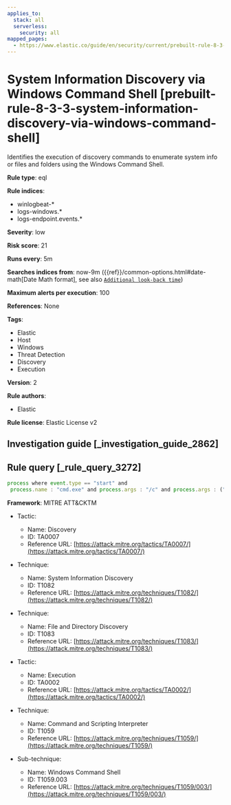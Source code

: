```yaml
---
applies_to:
  stack: all
  serverless:
    security: all
mapped_pages:
  - https://www.elastic.co/guide/en/security/current/prebuilt-rule-8-3-3-system-information-discovery-via-windows-command-shell.html
---
```


# System Information Discovery via Windows Command Shell [prebuilt-rule-8-3-3-system-information-discovery-via-windows-command-shell]

Identifies the execution of discovery commands to enumerate system info or files and folders using the Windows Command Shell.

**Rule type**: eql

**Rule indices**:

* winlogbeat-*
* logs-windows.*
* logs-endpoint.events.*

**Severity**: low

**Risk score**: 21

**Runs every**: 5m

**Searches indices from**: now-9m ({{ref}}/common-options.html#date-math[Date Math format], see also [`Additional look-back time`](docs-content://solutions/security/detect-and-alert/create-detection-rule.md#rule-schedule))

**Maximum alerts per execution**: 100

**References**: None

**Tags**:

* Elastic
* Host
* Windows
* Threat Detection
* Discovery
* Execution

**Version**: 2

**Rule authors**:

* Elastic

**Rule license**: Elastic License v2

## Investigation guide [_investigation_guide_2862]



## Rule query [_rule_query_3272]

```js
process where event.type == "start" and
 process.name : "cmd.exe" and process.args : "/c" and process.args : ("set", "dir")
```

**Framework**: MITRE ATT&CKTM

* Tactic:

    * Name: Discovery
    * ID: TA0007
    * Reference URL: [https://attack.mitre.org/tactics/TA0007/](https://attack.mitre.org/tactics/TA0007/)

* Technique:

    * Name: System Information Discovery
    * ID: T1082
    * Reference URL: [https://attack.mitre.org/techniques/T1082/](https://attack.mitre.org/techniques/T1082/)

* Technique:

    * Name: File and Directory Discovery
    * ID: T1083
    * Reference URL: [https://attack.mitre.org/techniques/T1083/](https://attack.mitre.org/techniques/T1083/)

* Tactic:

    * Name: Execution
    * ID: TA0002
    * Reference URL: [https://attack.mitre.org/tactics/TA0002/](https://attack.mitre.org/tactics/TA0002/)

* Technique:

    * Name: Command and Scripting Interpreter
    * ID: T1059
    * Reference URL: [https://attack.mitre.org/techniques/T1059/](https://attack.mitre.org/techniques/T1059/)

* Sub-technique:

    * Name: Windows Command Shell
    * ID: T1059.003
    * Reference URL: [https://attack.mitre.org/techniques/T1059/003/](https://attack.mitre.org/techniques/T1059/003/)



